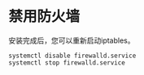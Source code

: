 禁用防火墙
================================================================================
安装完成后，您可以重新启动iptables。
```shell
systemctl disable firewalld.service
systemctl stop firewalld.service
```